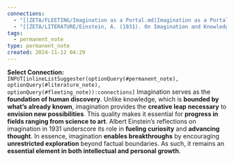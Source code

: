 ```yaml
---
connections:
  - "[[ZETA/FLEETING/Imagination as a Portal.md|Imagination as a Portal]]"
  - "[[ZETA/LITERATURE/Einstein, A. (1931). On Imagination and Knowledge.md|Einstein, A. (1931). On Imagination and Knowledge]]"
tags:
  - permanent_note
type: permanent_note
created: 2024-11-12 04:29
---
```

**Select Connection:** `INPUT[inlineListSuggester(optionQuery(#permanent_note), optionQuery(#literature_note), optionQuery(#fleeting_note)):connections]`
Imagination serves as the **foundation of human discovery**. Unlike knowledge, which is **bounded by what’s already known**, imagination provides the **creative leap necessary** to **envision new possibilities**. This quality makes it essential for **progress in fields ranging from science to art**. Albert Einstein’s reflections on imagination in 1931 underscore its role in **fueling curiosity** and **advancing thought**. In essence, imagination **enables breakthroughs** by encouraging **unrestricted exploration** beyond factual boundaries. As such, it remains an **essential element in both intellectual and personal growth**.
